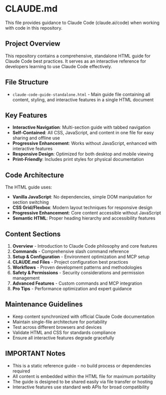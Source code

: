 # CLAUDE.md

This file provides guidance to Claude Code (claude.ai/code) when working with code in this repository.

## Project Overview

This repository contains a comprehensive, standalone HTML guide for Claude Code best practices. It serves as an interactive reference for developers learning to use Claude Code effectively.

## File Structure

- `claude-code-guide-standalone.html` - Main guide file containing all content, styling, and interactive features in a single HTML document

## Key Features

- **Interactive Navigation**: Multi-section guide with tabbed navigation
- **Self-Contained**: All CSS, JavaScript, and content in one file for easy sharing and offline use
- **Progressive Enhancement**: Works without JavaScript, enhanced with interactive features
- **Responsive Design**: Optimized for both desktop and mobile viewing
- **Print-Friendly**: Includes print styles for physical documentation

## Code Architecture

The HTML guide uses:
- **Vanilla JavaScript**: No dependencies, simple DOM manipulation for section switching
- **CSS Grid/Flexbox**: Modern layout techniques for responsive design
- **Progressive Enhancement**: Core content accessible without JavaScript
- **Semantic HTML**: Proper heading hierarchy and accessibility features

## Content Sections

1. **Overview** - Introduction to Claude Code philosophy and core features
2. **Commands** - Comprehensive slash command reference
3. **Setup & Configuration** - Environment optimization and MCP setup
4. **CLAUDE.md Files** - Project configuration best practices
5. **Workflows** - Proven development patterns and methodologies
6. **Safety & Permissions** - Security considerations and permission management
7. **Advanced Features** - Custom commands and MCP integration
8. **Pro Tips** - Performance optimization and expert guidance

## Maintenance Guidelines

- Keep content synchronized with official Claude Code documentation
- Maintain single-file architecture for portability
- Test across different browsers and devices
- Validate HTML and CSS for standards compliance
- Ensure all interactive features degrade gracefully

## IMPORTANT Notes

- This is a static reference guide - no build process or dependencies required
- All content is embedded within the HTML file for maximum portability
- The guide is designed to be shared easily via file transfer or hosting
- Interactive features use standard web APIs for broad compatibility